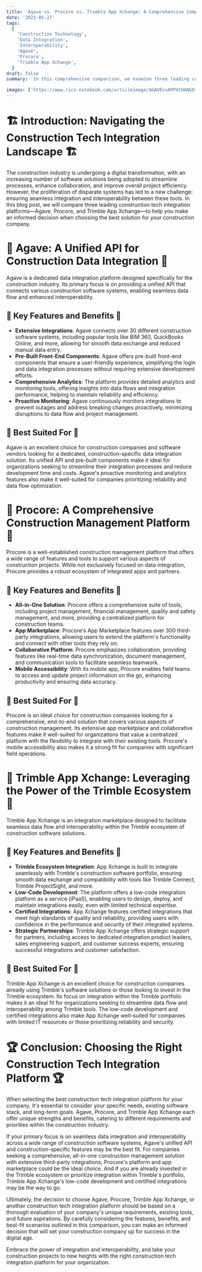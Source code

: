 ```yaml
---
title: 'Agave vs. Procore vs. Trimble App Xchange: A Comprehensive Comparison of Construction Tech Integration Platforms'
date: '2023-05-27'
tags:
  [
    'Construction Technology',
    'Data Integration',
    'Interoperability',
    'Agave',
    'Procore',
    'Trimble App Xchange',
  ]
draft: false
summary: 'In this comprehensive comparison, we examine three leading construction tech integration platforms: Agave, Procore, and Trimble App Xchange. Discover the unique features, strengths, and benefits of each platform, and gain insights into which solution best fits your construction companys specific needs and requirements.'

images: ['https://www.rics-notebook.com/articleimage/AGAVEvsAPPXCHANGEvsPROCORE.png']
---
```


# 🏗️ Introduction: Navigating the Construction Tech Integration Landscape 🏗️

The construction industry is undergoing a digital transformation, with an increasing number of software solutions being adopted to streamline processes, enhance collaboration, and improve overall project efficiency. However, the proliferation of disparate systems has led to a new challenge: ensuring seamless integration and interoperability between these tools. In this blog post, we will compare three leading construction tech integration platforms—Agave, Procore, and Trimble App Xchange—to help you make an informed decision when choosing the best solution for your construction company.

# 🌉 Agave: A Unified API for Construction Data Integration 🌉

Agave is a dedicated data integration platform designed specifically for the construction industry. Its primary focus is on providing a unified API that connects various construction software systems, enabling seamless data flow and enhanced interoperability.

## 🔑 Key Features and Benefits 🔑

- **Extensive Integrations**: Agave connects over 30 different construction software systems, including popular tools like BIM 360, QuickBooks Online, and more, allowing for smooth data exchange and reduced manual data entry.
- **Pre-Built Front-End Components**: Agave offers pre-built front-end components that ensure a user-friendly experience, simplifying the login and data integration processes without requiring extensive development efforts.
- **Comprehensive Analytics**: The platform provides detailed analytics and monitoring tools, offering insights into data flows and integration performance, helping to maintain reliability and efficiency.
- **Proactive Monitoring**: Agave continuously monitors integrations to prevent outages and address breaking changes proactively, minimizing disruptions to data flow and project management.

## 🎯 Best Suited For 🎯

Agave is an excellent choice for construction companies and software vendors looking for a dedicated, construction-specific data integration solution. Its unified API and pre-built components make it ideal for organizations seeking to streamline their integration processes and reduce development time and costs. Agave's proactive monitoring and analytics features also make it well-suited for companies prioritizing reliability and data flow optimization.

# 🏰 Procore: A Comprehensive Construction Management Platform 🏰

Procore is a well-established construction management platform that offers a wide range of features and tools to support various aspects of construction projects. While not exclusively focused on data integration, Procore provides a robust ecosystem of integrated apps and partners.

## 🔑 Key Features and Benefits 🔑

- **All-in-One Solution**: Procore offers a comprehensive suite of tools, including project management, financial management, quality and safety management, and more, providing a centralized platform for construction teams.
- **App Marketplace**: Procore's App Marketplace features over 300 third-party integrations, allowing users to extend the platform's functionality and connect with other tools they rely on.
- **Collaborative Platform**: Procore emphasizes collaboration, providing features like real-time data synchronization, document management, and communication tools to facilitate seamless teamwork.
- **Mobile Accessibility**: With its mobile app, Procore enables field teams to access and update project information on the go, enhancing productivity and ensuring data accuracy.

## 🎯 Best Suited For 🎯

Procore is an ideal choice for construction companies looking for a comprehensive, end-to-end solution that covers various aspects of construction management. Its extensive app marketplace and collaborative features make it well-suited for organizations that value a centralized platform with the flexibility to integrate with their existing tools. Procore's mobile accessibility also makes it a strong fit for companies with significant field operations.

# 🔧 Trimble App Xchange: Leveraging the Power of the Trimble Ecosystem 🔧

Trimble App Xchange is an integration marketplace designed to facilitate seamless data flow and interoperability within the Trimble ecosystem of construction software solutions.

## 🔑 Key Features and Benefits 🔑

- **Trimble Ecosystem Integration**: App Xchange is built to integrate seamlessly with Trimble's construction software portfolio, ensuring smooth data exchange and compatibility with tools like Trimble Connect, Trimble ProjectSight, and more.
- **Low-Code Development**: The platform offers a low-code integration platform as a service (iPaaS), enabling users to design, deploy, and maintain integrations easily, even with limited technical expertise.
- **Certified Integrations**: App Xchange features certified integrations that meet high standards of quality and reliability, providing users with confidence in the performance and security of their integrated systems.
- **Strategic Partnerships**: Trimble App Xchange offers strategic support for partners, including access to dedicated integration product leaders, sales engineering support, and customer success experts, ensuring successful integrations and customer satisfaction.

## 🎯 Best Suited For 🎯

Trimble App Xchange is an excellent choice for construction companies already using Trimble's software solutions or those looking to invest in the Trimble ecosystem. Its focus on integration within the Trimble portfolio makes it an ideal fit for organizations seeking to streamline data flow and interoperability among Trimble tools. The low-code development and certified integrations also make App Xchange well-suited for companies with limited IT resources or those prioritizing reliability and security.

# 🏆 Conclusion: Choosing the Right Construction Tech Integration Platform 🏆

When selecting the best construction tech integration platform for your company, it's essential to consider your specific needs, existing software stack, and long-term goals. Agave, Procore, and Trimble App Xchange each offer unique strengths and benefits, catering to different requirements and priorities within the construction industry.

If your primary focus is on seamless data integration and interoperability across a wide range of construction software systems, Agave's unified API and construction-specific features may be the best fit. For companies seeking a comprehensive, all-in-one construction management solution with extensive third-party integrations, Procore's platform and app marketplace could be the ideal choice. And if you are already invested in the Trimble ecosystem or prioritize integration within Trimble's portfolio, Trimble App Xchange's low-code development and certified integrations may be the way to go.

Ultimately, the decision to choose Agave, Procore, Trimble App Xchange, or another construction tech integration platform should be based on a thorough evaluation of your company's unique requirements, existing tools, and future aspirations. By carefully considering the features, benefits, and best-fit scenarios outlined in this comparison, you can make an informed decision that will set your construction company up for success in the digital age.

Embrace the power of integration and interoperability, and take your construction projects to new heights with the right construction tech integration platform for your organization.
